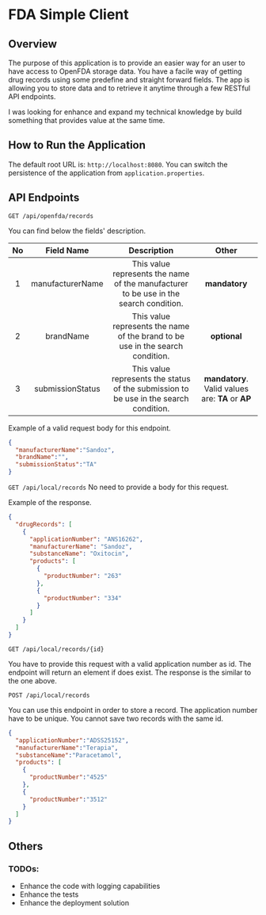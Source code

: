 # FDA Simple Client

## Overview

The purpose of this application is to provide an easier way for an user to have access to OpenFDA storage data. You have a facile way of getting drug records using some predefine and straight forward fields. The app is allowing you to store data and to retrieve it anytime through a few RESTful API endpoints.

I was looking for enhance and expand my technical knowledge by build something that provides value at the same time.

## How to Run the Application

The default root URL is: ```http://localhost:8080```. You can switch the persistence of the application from ```application.properties```. 

## API Endpoints

```GET /api/openfda/records```

You can find below the fields' description.

| No  |    Field Name    |                                      Description                                      |                       Other                       |
|:---:|:----------------:|:-------------------------------------------------------------------------------------:|:-------------------------------------------------:|
|  1  | manufacturerName | This value represents the name of the manufacturer to be use in the search condition. |                   **mandatory**                   |
|  2  |    brandName     |    This value represents the name of the brand to be use in the search condition.     |                   **optional**                    |
|  3  | submissionStatus | This value represents the status of the submission to be use in the search condition. | **mandatory**. Valid values are: **TA** or **AP** |


Example of a valid request body for this endpoint.
```json
{
  "manufacturerName":"Sandoz",
  "brandName":"",
  "submissionStatus":"TA"
}
```

```GET /api/local/records```
No need to provide a body for this request.

Example of the response.
```json
{
  "drugRecords": [
    {
      "applicationNumber": "ANS16262",
      "manufacturerName": "Sandoz",
      "substanceName": "Oxitocin",
      "products": [
        {
          "productNumber": "263"
        },
        {
          "productNumber": "334"
        }
      ]
    }
  ]
}
```

```GET /api/local/records/{id}```

You have to provide this request with a valid application number as id. The endpoint will return an element if does exist. The response is the similar to the one above.

```POST /api/local/records```

You can use this endpoint in order to store a record. The application number have to be unique. You cannot save two records with the same id.

```json
{
  "applicationNumber":"ADSS25152",
  "manufacturerName":"Terapia",
  "substanceName":"Paracetamol",
  "products": [
    {
      "productNumber":"4525"
    },
    {
      "productNumber":"3512"
    }
  ]
}
```


## Others

### TODOs:
 - Enhance the code with logging capabilities
 - Enhance the tests
 - Enhance the deployment solution
